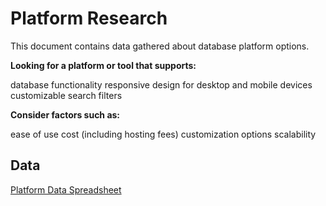 # Platform Research

This document contains data gathered about database platform options.

**Looking for a platform or tool that supports:**

database functionality
responsive design for desktop and mobile devices
customizable search filters

**Consider factors such as:**

ease of use
cost (including hosting fees)
customization options
scalability

## Data

[Platform Data Spreadsheet](https://docs.google.com/spreadsheets/d/1pXT_0T4WkblmB0o-w4RCOsmbsFNRexc6IWXsBqcC2aQ/edit?usp=sharing)
